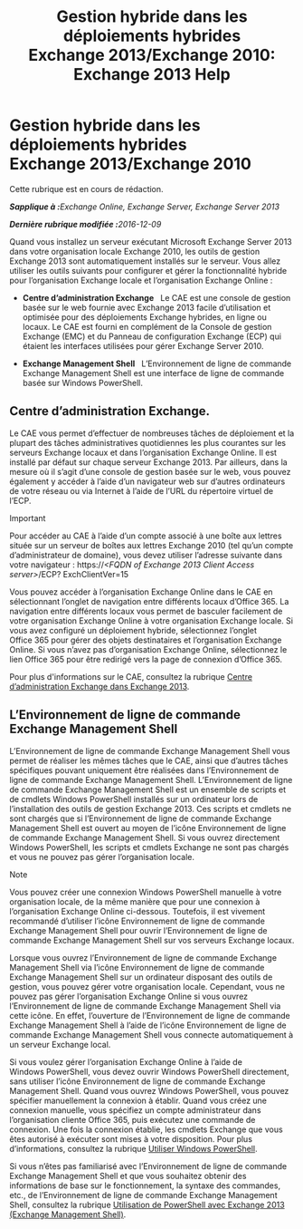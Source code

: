 ﻿---
title: 'Gestion hybride dans les déploiements hybrides Exchange 2013/Exchange 2010: Exchange 2013 Help'
TOCTitle: Gestion hybride dans les déploiements hybrides Exchange 2013/Exchange 2010
ms:assetid: 613ad2c2-bb7a-4810-b572-71945bd103f1
ms:mtpsurl: https://technet.microsoft.com/fr-fr/library/Dn393961(v=EXCHG.150)
ms:contentKeyID: 59634354
ms.date: 01/10/2018
mtps_version: v=EXCHG.150
ms.translationtype: HT
---

# Gestion hybride dans les déploiements hybrides Exchange 2013/Exchange 2010

Cette rubrique est en cours de rédaction.  

_<strong>Sapplique à :</strong>Exchange Online, Exchange Server, Exchange Server 2013_

_<strong>Dernière rubrique modifiée :</strong>2016-12-09_

Quand vous installez un serveur exécutant Microsoft Exchange Server 2013 dans votre organisation locale Exchange 2010, les outils de gestion Exchange 2013 sont automatiquement installés sur le serveur. Vous allez utiliser les outils suivants pour configurer et gérer la fonctionnalité hybride pour l’organisation Exchange locale et l’organisation Exchange Online :

  - **Centre d’administration Exchange**   Le CAE est une console de gestion basée sur le web fournie avec Exchange 2013 facile d’utilisation et optimisée pour des déploiements Exchange hybrides, en ligne ou locaux. Le CAE est fourni en complément de la Console de gestion Exchange (EMC) et du Panneau de configuration Exchange (ECP) qui étaient les interfaces utilisées pour gérer Exchange Server 2010.

  - **Exchange Management Shell**   L’Environnement de ligne de commande Exchange Management Shell est une interface de ligne de commande basée sur Windows PowerShell.

## Centre d’administration Exchange.

Le CAE vous permet d’effectuer de nombreuses tâches de déploiement et la plupart des tâches administratives quotidiennes les plus courantes sur les serveurs Exchange locaux et dans l’organisation Exchange Online. Il est installé par défaut sur chaque serveur Exchange 2013. Par ailleurs, dans la mesure où il s’agit d’une console de gestion basée sur le web, vous pouvez également y accéder à l’aide d’un navigateur web sur d’autres ordinateurs de votre réseau ou via Internet à l’aide de l’URL du répertoire virtuel de l’ECP.

> [!IMPORTANT]
> Pour accéder au CAE à l’aide d’un compte associé à une boîte aux lettres située sur un serveur de boîtes aux lettres Exchange 2010 (tel qu’un compte d’administrateur de domaine), vous devez utiliser l’adresse suivante dans votre navigateur :
> https://<em>&lt;FQDN of Exchange 2013 Client Access server&gt;</em>/ECP? ExchClientVer=15


Vous pouvez accéder à l’organisation Exchange Online dans le CAE en sélectionnant l’onglet de navigation entre différents locaux d’Office 365. La navigation entre différents locaux vous permet de basculer facilement de votre organisation Exchange Online à votre organisation Exchange locale. Si vous avez configuré un déploiement hybride, sélectionnez l’onglet Office 365 pour gérer des objets destinataires et l’organisation Exchange Online. Si vous n’avez pas d’organisation Exchange Online, sélectionnez le lien Office 365 pour être redirigé vers la page de connexion d’Office 365.

Pour plus d'informations sur le CAE, consultez la rubrique [Centre d’administration Exchange dans Exchange 2013](https://technet.microsoft.com/fr-fr/library/jj150562\(v=exchg.150\)).

## L’Environnement de ligne de commande Exchange Management Shell

L’Environnement de ligne de commande Exchange Management Shell vous permet de réaliser les mêmes tâches que le CAE, ainsi que d’autres tâches spécifiques pouvant uniquement être réalisées dans l’Environnement de ligne de commande Exchange Management Shell. L’Environnement de ligne de commande Exchange Management Shell est un ensemble de scripts et de cmdlets Windows PowerShell installés sur un ordinateur lors de l’installation des outils de gestion Exchange 2013. Ces scripts et cmdlets ne sont chargés que si l’Environnement de ligne de commande Exchange Management Shell est ouvert au moyen de l’icône Environnement de ligne de commande Exchange Management Shell. Si vous ouvrez directement Windows PowerShell, les scripts et cmdlets Exchange ne sont pas chargés et vous ne pouvez pas gérer l’organisation locale.

> [!NOTE]
> Vous pouvez créer une connexion Windows PowerShell manuelle à votre organisation locale, de la même manière que pour une connexion à l’organisation Exchange Online ci-dessous. Toutefois, il est vivement recommandé d’utiliser l’icône Environnement de ligne de commande Exchange Management Shell pour ouvrir l’Environnement de ligne de commande Exchange Management Shell sur vos serveurs Exchange locaux.


Lorsque vous ouvrez l’Environnement de ligne de commande Exchange Management Shell via l’icône Environnement de ligne de commande Exchange Management Shell sur un ordinateur disposant des outils de gestion, vous pouvez gérer votre organisation locale. Cependant, vous ne pouvez pas gérer l’organisation Exchange Online si vous ouvrez l’Environnement de ligne de commande Exchange Management Shell via cette icône. En effet, l’ouverture de l’Environnement de ligne de commande Exchange Management Shell à l’aide de l’icône Environnement de ligne de commande Exchange Management Shell vous connecte automatiquement à un serveur Exchange local.

Si vous voulez gérer l’organisation Exchange Online à l’aide de Windows PowerShell, vous devez ouvrir Windows PowerShell directement, sans utiliser l’icône Environnement de ligne de commande Exchange Management Shell. Quand vous ouvrez Windows PowerShell, vous pouvez spécifier manuellement la connexion à établir. Quand vous créez une connexion manuelle, vous spécifiez un compte administrateur dans l’organisation cliente Office 365, puis exécutez une commande de connexion. Une fois la connexion établie, les cmdlets Exchange que vous êtes autorisé à exécuter sont mises à votre disposition. Pour plus d’informations, consultez la rubrique [Utiliser Windows PowerShell](http://go.microsoft.com/fwlink/p/?linkid=209660).

Si vous n’êtes pas familiarisé avec l’Environnement de ligne de commande Exchange Management Shell et que vous souhaitez obtenir des informations de base sur le fonctionnement, la syntaxe des commandes, etc., de l’Environnement de ligne de commande Exchange Management Shell, consultez la rubrique [Utilisation de PowerShell avec Exchange 2013 (Exchange Management Shell)](https://technet.microsoft.com/fr-fr/library/bb123778\(v=exchg.150\)).


